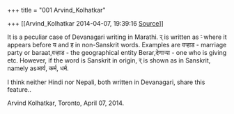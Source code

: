 +++
title = "001 Arvind_Kolhatkar"

+++
[[Arvind_Kolhatkar	2014-04-07, 19:39:16 [Source](https://groups.google.com/g/samskrita/c/M3oeHYUoBd8)]]



It is a peculiar case of Devanagari writing in Marathi. र् is written as र्‍ where it appears before य and ह in non-Sanskrit words. Examples are वर्‍हाड - marriage party or baraat,वर्‍हाड - the geographical entity Berar,देणार्‍या - one who is giving etc. However, if the word is Sanskrit in origin, र् is shown as in Sanskrit, namely asआर्य, कर्म, धर्म.

  

I think neither Hindi nor Nepali, both written in Devanagari, share this feature..  

  

Arvind Kolhatkar, Toronto, April 07, 2014.

